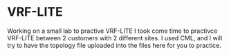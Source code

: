 # VRF-LITE
Working on a small lab to practive VRF-LITE
I took come time to practivce VRF-LITE between 2 customers with 2 different sites. 
I used CML, and I will try to have the topology file uploaded into the files here for you to practice. 
